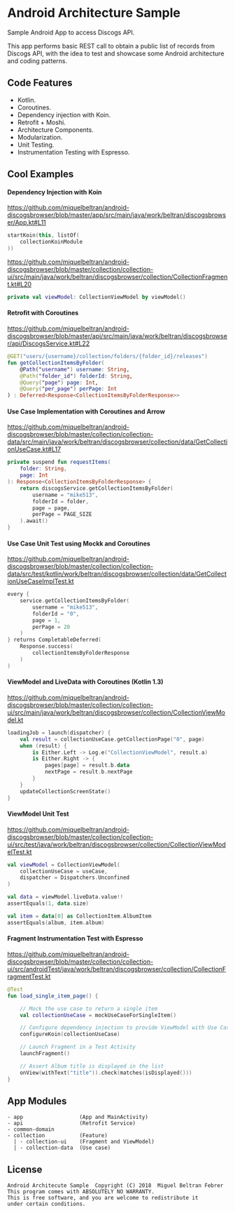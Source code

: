 # Android Architecture Sample

Sample Android App to access Discogs API.

This app performs basic REST call to obtain a public list of records from Discogs API, 
with the idea to test and showcase some Android architecture and coding
patterns.

## Code Features

- Kotlin.
- Coroutines.
- Dependency injection with Koin.
- Retrofit + Moshi.
- Architecture Components.
- Modularization.
- Unit Testing.
- Instrumentation Testing with Espresso.

## Cool Examples

#### Dependency Injection with Koin

https://github.com/miquelbeltran/android-discogsbrowser/blob/master/app/src/main/java/work/beltran/discogsbrowser/App.kt#L11
```kotlin
startKoin(this, listOf(
    collectionKoinModule
))
```
https://github.com/miquelbeltran/android-discogsbrowser/blob/master/collection/collection-ui/src/main/java/work/beltran/discogsbrowser/collection/CollectionFragment.kt#L20
```kotlin
private val viewModel: CollectionViewModel by viewModel()
```

#### Retrofit with Coroutines

https://github.com/miquelbeltran/android-discogsbrowser/blob/master/api/src/main/java/work/beltran/discogsbrowser/api/DiscogsService.kt#L22

```kotlin
@GET("users/{username}/collection/folders/{folder_id}/releases")
fun getCollectionItemsByFolder(
    @Path("username") username: String,
    @Path("folder_id") folderId: String,
    @Query("page") page: Int,
    @Query("per_page") perPage: Int
) : Deferred<Response<CollectionItemsByFolderResponse>>
```

#### Use Case Implementation with Coroutines and Arrow

https://github.com/miquelbeltran/android-discogsbrowser/blob/master/collection/collection-data/src/main/java/work/beltran/discogsbrowser/collection/data/GetCollectionUseCase.kt#L17

```kotlin
private suspend fun requestItems(
    folder: String,
    page: Int
): Response<CollectionItemsByFolderResponse> {
    return discogsService.getCollectionItemsByFolder(
        username = "mike513",
        folderId = folder,
        page = page,
        perPage = PAGE_SIZE
    ).await()
}
```

#### Use Case Unit Test using Mockk and Coroutines

https://github.com/miquelbeltran/android-discogsbrowser/blob/master/collection/collection-data/src/test/kotlin/work/beltran/discogsbrowser/collection/data/GetCollectionUseCaseImplTest.kt

```kotlin
every {
    service.getCollectionItemsByFolder(
        username = "mike513",
        folderId = "0",
        page = 1,
        perPage = 20
    )
} returns CompletableDeferred(
    Response.success(
        collectionItemsByFolderResponse
    )
)
```

#### ViewModel and LiveData with Coroutines (Kotlin 1.3)

https://github.com/miquelbeltran/android-discogsbrowser/blob/master/collection/collection-ui/src/main/java/work/beltran/discogsbrowser/collection/CollectionViewModel.kt

```kotlin
loadingJob = launch(dispatcher) {
    val result = collectionUseCase.getCollectionPage("0", page)
    when (result) {
        is Either.Left -> Log.e("CollectionViewModel", result.a)
        is Either.Right -> {
            pages[page] = result.b.data
            nextPage = result.b.nextPage
        }
    }
    updateCollectionScreenState()
}
```

#### ViewModel Unit Test

https://github.com/miquelbeltran/android-discogsbrowser/blob/master/collection/collection-ui/src/test/java/work/beltran/discogsbrowser/collection/CollectionViewModelTest.kt

```kotlin
val viewModel = CollectionViewModel(
    collectionUseCase = useCase,
    dispatcher = Dispatchers.Unconfined
)

val data = viewModel.liveData.value!!
assertEquals(1, data.size)

val item = data[0] as CollectionItem.AlbumItem
assertEquals(album, item.album)
```

#### Fragment Instrumentation Test with Espresso

https://github.com/miquelbeltran/android-discogsbrowser/blob/master/collection/collection-ui/src/androidTest/java/work/beltran/discogsbrowser/collection/CollectionFragmentTest.kt

```kotlin
@Test
fun load_single_item_page() {

    // Mock the use case to return a single item
    val collectionUseCase = mockUseCaseForSingleItem()

    // Configure dependency injection to provide ViewModel with Use Case
    configureKoin(collectionUseCase)

    // Launch Fragment in a Test Activity
    launchFragment()

    // Assert Album title is displayed in the list
    onView(withText("title")).check(matches(isDisplayed()))
}
```

## App Modules

```
- app                  (App and MainActivity)
- api                  (Retrofit Service)
- common-domain
- collection           (Feature)
  | - collection-ui    (Fragment and ViewModel)
  | - collection-data  (Use case)
```

## License

    Android Architecute Sample  Copyright (C) 2018  Miguel Beltran Febrer
    This program comes with ABSOLUTELY NO WARRANTY.
    This is free software, and you are welcome to redistribute it
    under certain conditions.
